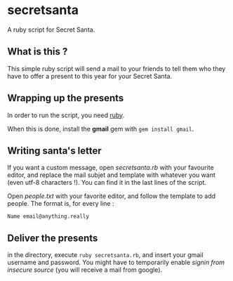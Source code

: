 # secretsanta
A ruby script for Secret Santa.

## What is this ?

This simple ruby script will send a mail to your friends to tell them who they have to offer a present to this year for your Secret Santa.

## Wrapping up the presents

In order to run the script, you need [ruby](https://www.ruby-lang.org/en/).

When this is done, install the **gmail** gem with `gem install gmail`.

## Writing santa's letter

If you want a custom message, open *secretsanta.rb* with your favourite editor, and replace the mail subjet and template with whatever you want (even utf-8 characters !). You can find it in the last lines of the script.

Open *people.txt* with your favorite editor, and follow the template to add people. The format is, for every line :
```
Name email@anything.really
```

## Deliver the presents

in the directory, execute `ruby secretsanta.rb`, and insert your gmail username and password. You might have to temporarily enable *signin from insecure source* (you will receive a mail from google).
